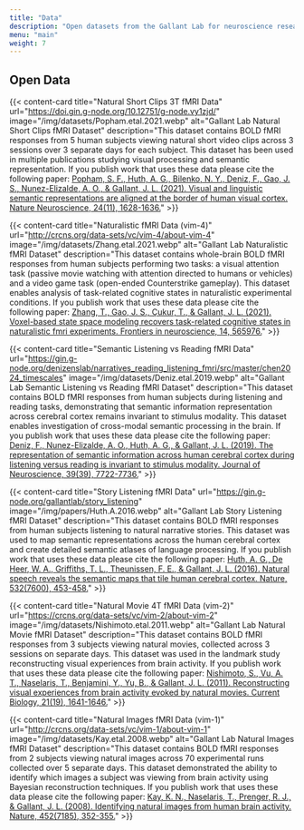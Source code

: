 ```yaml
---
title: "Data"
description: "Open datasets from the Gallant Lab for neuroscience research"
menu: "main"
weight: 7
---
```


## Open Data

{{< content-card title="Natural Short Clips 3T fMRI Data" url="https://doi.gin.g-node.org/10.12751/g-node.vy1zjd/" image="/img/datasets/Popham.etal.2021.webp" alt="Gallant Lab Natural Short Clips fMRI Dataset" description="This dataset contains BOLD fMRI responses from 5 human subjects viewing natural short video clips across 3 sessions over 3 separate days for each subject. This dataset has been used in multiple publications studying visual processing and semantic representation. If you publish work that uses these data please cite the following paper: <a href='https://doi.org/10.1038/s41593-021-00921-6'>Popham, S. F., Huth, A. G., Bilenko, N. Y., Deniz, F., Gao, J. S., Nunez-Elizalde, A. O., & Gallant, J. L. (2021). Visual and linguistic semantic representations are aligned at the border of human visual cortex. Nature Neuroscience, 24(11), 1628-1636.</a>" >}}

{{< content-card title="Naturalistic fMRI Data (vim-4)" url="http://crcns.org/data-sets/vc/vim-4/about-vim-4" image="/img/datasets/Zhang.etal.2021.webp" alt="Gallant Lab Naturalistic fMRI Dataset" description="This dataset contains whole-brain BOLD fMRI responses from human subjects performing two tasks: a visual attention task (passive movie watching with attention directed to humans or vehicles) and a video game task (open-ended Counterstrike gameplay). This dataset enables analysis of task-related cognitive states in naturalistic experimental conditions. If you publish work that uses these data please cite the following paper: <a href='https://www.frontiersin.org/journals/neuroscience/articles/10.3389/fnins.2020.565976/full'>Zhang, T., Gao, J. S., Çukur, T., & Gallant, J. L. (2021). Voxel-based state space modeling recovers task-related cognitive states in naturalistic fmri experiments. Frontiers in neuroscience, 14, 565976.</a>" >}}

{{< content-card title="Semantic Listening vs Reading fMRI Data" url="https://gin.g-node.org/denizenslab/narratives_reading_listening_fmri/src/master/chen2024_timescales" image="/img/datasets/Deniz.etal.2019.webp" alt="Gallant Lab Semantic Listening vs Reading fMRI Dataset" description="This dataset contains BOLD fMRI responses from human subjects during listening and reading tasks, demonstrating that semantic information representation across cerebral cortex remains invariant to stimulus modality. This dataset enables investigation of cross-modal semantic processing in the brain. If you publish work that uses these data please cite the following paper: <a href='https://www.jneurosci.org/content/39/39/7722'>Deniz, F., Nunez-Elizalde, A. O., Huth, A. G., & Gallant, J. L. (2019). The representation of semantic information across human cerebral cortex during listening versus reading is invariant to stimulus modality. Journal of Neuroscience, 39(39), 7722-7736.</a>" >}}

{{< content-card title="Story Listening fMRI Data" url="https://gin.g-node.org/gallantlab/story_listening" image="/img/papers/Huth.A.2016.webp" alt="Gallant Lab Story Listening fMRI Dataset" description="This dataset contains BOLD fMRI responses from human subjects listening to natural narrative stories. This dataset was used to map semantic representations across the human cerebral cortex and create detailed semantic atlases of language processing. If you publish work that uses these data please cite the following paper: <a href='https://www.nature.com/articles/nature17637'>Huth, A. G., De Heer, W. A., Griffiths, T. L., Theunissen, F. E., & Gallant, J. L. (2016). Natural speech reveals the semantic maps that tile human cerebral cortex. Nature, 532(7600), 453-458.</a>" >}}

{{< content-card title="Natural Movie 4T fMRI Data (vim-2)" url="https://crcns.org/data-sets/vc/vim-2/about-vim-2" image="/img/datasets/Nishimoto.etal.2011.webp" alt="Gallant Lab Natural Movie fMRI Dataset" description="This dataset contains BOLD fMRI responses from 3 subjects viewing natural movies, collected across 3 sessions on separate days. This dataset was used in the landmark study reconstructing visual experiences from brain activity. If you publish work that uses these data please cite the following paper: <a href='https://www.sciencedirect.com/science/article/pii/S0960982211009377'>Nishimoto, S., Vu, A. T., Naselaris, T., Benjamini, Y., Yu, B., & Gallant, J. L. (2011). Reconstructing visual experiences from brain activity evoked by natural movies. Current Biology, 21(19), 1641-1646.</a>" >}}

{{< content-card title="Natural Images fMRI Data (vim-1)" url="http://crcns.org/data-sets/vc/vim-1/about-vim-1" image="/img/datasets/Kay.etal.2008.webp" alt="Gallant Lab Natural Images fMRI Dataset" description="This dataset contains BOLD fMRI responses from 2 subjects viewing natural images across 70 experimental runs collected over 5 separate days. This dataset demonstrated the ability to identify which images a subject was viewing from brain activity using Bayesian reconstruction techniques. If you publish work that uses these data please cite the following paper: <a href='https://www.nature.com/articles/nature06713'>Kay, K. N., Naselaris, T., Prenger, R. J., & Gallant, J. L. (2008). Identifying natural images from human brain activity. Nature, 452(7185), 352-355.</a>" >}}
